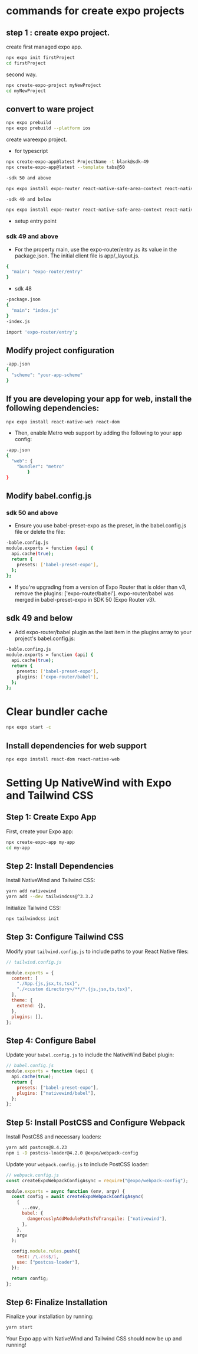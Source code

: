 # commands for create expo projects

## step 1 : create expo project.

create first managed expo app.

```bash
npx expo init firstProject
cd firstProject
```

second way.

```bash
npx create-expo-project myNewProject
cd myNewProject
```

## convert to ware project

```bash
npx expo prebuild
npx expo prebuild --platform ios
```

create wareexpo project.

- for typescript

```bash
npx create-expo-app@latest ProjectName -t blank@sdk-49
npx create-expo-app@latest --template tabs@50
```

```bash
-sdk 50 and above

npx expo install expo-router react-native-safe-area-context react-native-screens expo-linking expo-constants expo-status-bar

-sdk 49 and below

npx expo install expo-router react-native-safe-area-context react-native-screens expo-linking expo-constants expo-status-bar react-native-gesture-handler
```

- setup entry point

### sdk 49 and above

- For the property main, use the expo-router/entry as its value in the package.json. The initial client file is app/\_layout.js.

```bash package.json
{
  "main": "expo-router/entry"
}

```

- sdk 48

```bash
-package.json
{
  "main": "index.js"
}
-index.js

import 'expo-router/entry';

```

## Modify project configuration

```bash
-app.json
{
  "scheme": "your-app-scheme"
}

```

## If you are developing your app for web, install the following dependencies:

```bash
npx expo install react-native-web react-dom
```

- Then, enable Metro web support by adding the following to your app config:

```bash
-app.json
{
  "web": {
    "bundler": "metro"
        }
}
```

## Modify babel.config.js

### sdk 50 and above

- Ensure you use babel-preset-expo as the preset, in the babel.config.js file or delete the file:

```bash
-bable.config.js
module.exports = function (api) {
  api.cache(true);
  return {
    presets: ['babel-preset-expo'],
  };
};
```

- If you're upgrading from a version of Expo Router that is older than v3, remove the plugins: ['expo-router/babel']. expo-router/babel was merged in babel-preset-expo in SDK 50 (Expo Router v3).

## sdk 49 and below

- Add expo-router/babel plugin as the last item in the plugins array to your project's babel.config.js:

```bash
-bable.confing.js
module.exports = function (api) {
  api.cache(true);
  return {
    presets: ['babel-preset-expo'],
    plugins: ['expo-router/babel'],
  };
};
```

# Clear bundler cache

```bash
npx expo start -c
```

## Install dependencies for web support

```bash
npx expo install react-dom react-native-web
```

# Setting Up NativeWind with Expo and Tailwind CSS

## Step 1: Create Expo App

First, create your Expo app:

```bash
npx create-expo-app my-app
cd my-app
```

## Step 2: Install Dependencies

Install NativeWind and Tailwind CSS:

```bash
yarn add nativewind
yarn add --dev tailwindcss@^3.3.2
```

Initialize Tailwind CSS:

```bash
npx tailwindcss init
```

## Step 3: Configure Tailwind CSS

Modify your `tailwind.config.js` to include paths to your React Native files:

```javascript
// tailwind.config.js

module.exports = {
  content: [
    "./App.{js,jsx,ts,tsx}",
    "./<custom directory>/**/*.{js,jsx,ts,tsx}",
  ],
  theme: {
    extend: {},
  },
  plugins: [],
};
```

## Step 4: Configure Babel

Update your `babel.config.js` to include the NativeWind Babel plugin:

```javascript
// babel.config.js
module.exports = function (api) {
  api.cache(true);
  return {
    presets: ["babel-preset-expo"],
    plugins: ["nativewind/babel"],
  };
};
```

## Step 5: Install PostCSS and Configure Webpack

Install PostCSS and necessary loaders:

```bash
yarn add postcss@8.4.23
npm i -D postcss-loader@4.2.0 @expo/webpack-config
```

Update your `webpack.config.js` to include PostCSS loader:

```javascript
// webpack.config.js
const createExpoWebpackConfigAsync = require("@expo/webpack-config");

module.exports = async function (env, argv) {
  const config = await createExpoWebpackConfigAsync(
    {
      ...env,
      babel: {
        dangerouslyAddModulePathsToTranspile: ["nativewind"],
      },
    },
    argv
  );

  config.module.rules.push({
    test: /\.css$/i,
    use: ["postcss-loader"],
  });

  return config;
};
```

## Step 6: Finalize Installation

Finalize your installation by running:

```bash
yarn start
```

Your Expo app with NativeWind and Tailwind CSS should now be up and running!
